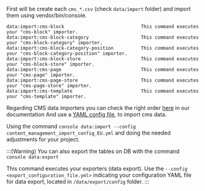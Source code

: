 

First will be create each `cms_*.csv` (check `data/import` folder) and import them using vendor/bin/console.
```
data:import:cms-block                            This command executes your "cms-block" importer.
data:import:cms-block-category                   This command executes your "cms-block-category" importer.
data:import:cms-block-category-position          This command executes your "cms-block-category-position" importer.
data:import:cms-block-store                      This command executes your "cms-block-store" importer.
data:import:cms-page                             This command executes your "cms-page" importer.
data:import:cms-page-store                       This command executes your "cms-page-store" importer.
data:import:cms-template                         This command executes your "cms-template" importer.
```
Regarding CMS data importers you can check the right order [here](/v22/docs/how-to-work-in-bulks-for-data-import) in our documentation And use a [YAML config file](https://github.com/spryker/suite-nonsplit/blob/master/data/import/common/content_management_import_config_EU.yml), to import cms data.

Using the command `console data:import --config content_management_import_config_EU.yml` and doing the needed adjustments for your project.

:::(Warning)
You can also export the tables on DB with the command `console data:export`

This command executes your exporters (data export). Use the `--config <export_configuration_file.yml>` indicating your configuration YAML file for data export, located in `/data/export/config` folder.
:::
